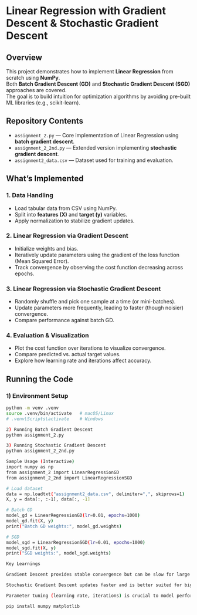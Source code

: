# Linear Regression with Gradient Descent & Stochastic Gradient Descent

## Overview
This project demonstrates how to implement **Linear Regression** from scratch using **NumPy**.  
Both **Batch Gradient Descent (GD)** and **Stochastic Gradient Descent (SGD)** approaches are covered.  
The goal is to build intuition for optimization algorithms by avoiding pre-built ML libraries (e.g., scikit-learn).

## Repository Contents
- `assignment_2.py` — Core implementation of Linear Regression using **batch gradient descent**.
- `assignment_2_2nd.py` — Extended version implementing **stochastic gradient descent**.
- `assignment2_data.csv` — Dataset used for training and evaluation.

## What’s Implemented

### 1. Data Handling
- Load tabular data from CSV using NumPy.
- Split into **features (X)** and **target (y)** variables.
- Apply normalization to stabilize gradient updates.

### 2. Linear Regression via Gradient Descent
- Initialize weights and bias.
- Iteratively update parameters using the gradient of the loss function (Mean Squared Error).
- Track convergence by observing the cost function decreasing across epochs.

### 3. Linear Regression via Stochastic Gradient Descent
- Randomly shuffle and pick one sample at a time (or mini-batches).
- Update parameters more frequently, leading to faster (though noisier) convergence.
- Compare performance against batch GD.

### 4. Evaluation & Visualization
- Plot the cost function over iterations to visualize convergence.
- Compare predicted vs. actual target values.
- Explore how learning rate and iterations affect accuracy.

## Running the Code

### 1) Environment Setup
```bash
python -m venv .venv
source .venv/bin/activate   # macOS/Linux
# .venv\Scripts\activate    # Windows

2) Running Batch Gradient Descent
python assignment_2.py

3) Running Stochastic Gradient Descent
python assignment_2_2nd.py

Sample Usage (Interactive)
import numpy as np
from assignment_2 import LinearRegressionGD
from assignment_2_2nd import LinearRegressionSGD

# Load dataset
data = np.loadtxt("assignment2_data.csv", delimiter=",", skiprows=1)
X, y = data[:, :-1], data[:, -1]

# Batch GD
model_gd = LinearRegressionGD(lr=0.01, epochs=1000)
model_gd.fit(X, y)
print("Batch GD weights:", model_gd.weights)

# SGD
model_sgd = LinearRegressionSGD(lr=0.01, epochs=1000)
model_sgd.fit(X, y)
print("SGD weights:", model_sgd.weights)

Key Learnings

Gradient Descent provides stable convergence but can be slow for large datasets.

Stochastic Gradient Descent updates faster and is better suited for big data, though it introduces variance in updates.

Parameter tuning (learning rate, iterations) is crucial to model performance.

pip install numpy matplotlib
